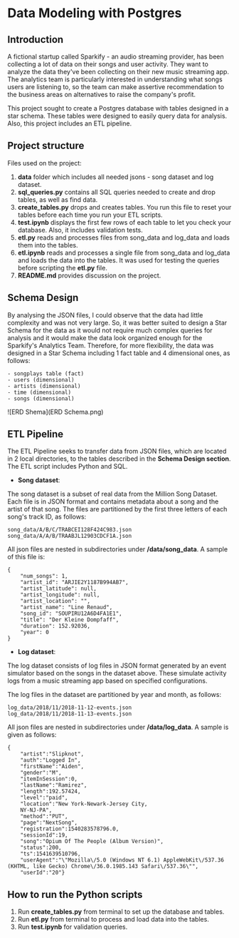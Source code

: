 # Data Modeling with Postgres

## Introduction

A fictional startup called Sparkify - an audio streaming provider, has been collecting a lot of data on their songs and user activity. They want to analyze the data they've been collecting on their new music streaming app. The analytics team is particularly interested in understanding what songs users are listening to, so the team can make assertive recommendation to the business areas on alternatives to raise the company's profit.

This project sought to create a Postgres database with tables designed in a star schema. These tables were designed to easily query data for analysis. Also, this project includes an ETL pipeline.

## Project structure

Files used on the project:
1. **data** folder which includes all needed jsons - song dataset and log dataset.
2. **sql_queries.py** contains all SQL queries needed to create and drop tables, as well as find data.
3. **create_tables.py** drops and creates tables. You run this file to reset your tables before each time you run your ETL scripts.
4. **test.ipynb** displays the first few rows of each table to let you check your database. Also, it includes validation tests.
5. **etl.py** reads and processes files from song_data and log_data and loads them into the tables. 
6. **etl.ipynb** reads and processes a single file from song_data and log_data and loads the data into the tables. It was used for testing the queries before scripting the **etl.py** file.
7. **README.md** provides discussion on the project.

## Schema Design

By analysing the JSON files, I could observe that the data had little complexity and was not very large. So, it was better suited to design a Star Schema for the data as it would not require much complex queries for analysis and it would make the data look organized enough for the Sparkify's Analytics Team. Therefore, for more flexibility, the data was designed in a Star Schema including 1 fact table and 4 dimensional ones, as follows:

    - songplays table (fact)
    - users (dimensional)
    - artists (dimensional)
    - time (dimensional)
    - songs (dimensional)

![ERD Shema](ERD Schema.png)


## ETL Pipeline

The ETL Pipeline seeks to transfer data from JSON files, which are located in 2 local directories, to the tables described in the **Schema Design section**. The ETL script includes Python and SQL.

- **Song dataset**: 

The song dataset is a subset of real data from the Million Song Dataset. Each file is in JSON format and contains metadata about a song and the artist of that song. The files are partitioned by the first three letters of each song's track ID, as follows:

```
song_data/A/B/C/TRABCEI128F424C983.json
song_data/A/A/B/TRAABJL12903CDCF1A.json
```

All json files are nested in subdirectories under **/data/song_data**. A sample of this file is:

```
{
    "num_songs": 1,
    "artist_id": "ARJIE2Y1187B994AB7",
    "artist_latitude": null,
    "artist_longitude": null,
    "artist_location": "",
    "artist_name": "Line Renaud",
    "song_id": "SOUPIRU12A6D4FA1E1",
    "title": "Der Kleine Dompfaff",
    "duration": 152.92036,
    "year": 0
}
```

- **Log dataset**: 

The log dataset consists of log files in JSON format generated by an event simulator based on the songs in the dataset above. These simulate activity logs from a music streaming app based on specified configurations.

The log files in the dataset are partitioned by year and month, as follows:

```
log_data/2018/11/2018-11-12-events.json
log_data/2018/11/2018-11-13-events.json
```

All json files are nested in subdirectories under **/data/log_data**. A sample is given as follows:

```
{
    "artist":"Slipknot",
    "auth":"Logged In",
    "firstName":"Aiden",
    "gender":"M",
    "itemInSession":0,
    "lastName":"Ramirez",
    "length":192.57424,
    "level":"paid",
    "location":"New York-Newark-Jersey City, 
    NY-NJ-PA",
    "method":"PUT",
    "page":"NextSong",
    "registration":1540283578796.0,
    "sessionId":19,
    "song":"Opium Of The People (Album Version)",
    "status":200,
    "ts":1541639510796,
    "userAgent":"\"Mozilla\/5.0 (Windows NT 6.1) AppleWebKit\/537.36 (KHTML, like Gecko) Chrome\/36.0.1985.143 Safari\/537.36\"",
    "userId":"20"}
```

## How to run the Python scripts

1. Run **create_tables.py** from terminal to set up the database and tables.
2. Run **etl.py** from terminal to process and load data into the tables.
3. Run **test.ipynb** for validation queries.